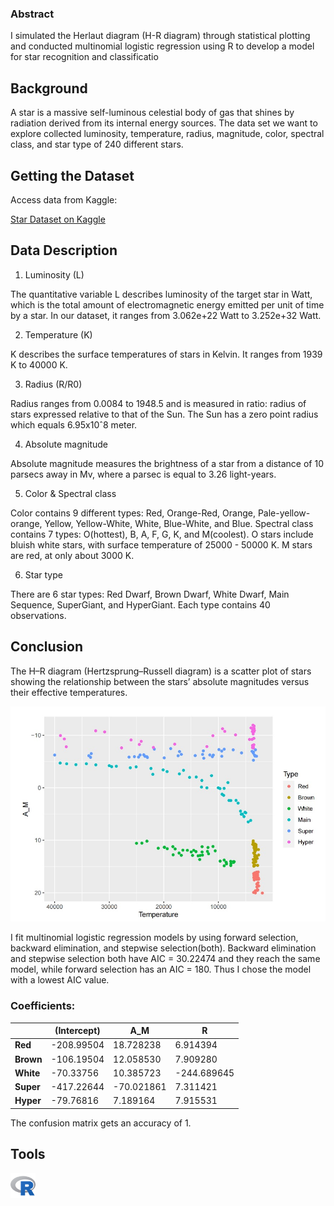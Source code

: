 ### Abstract
I simulated the Herlaut diagram (H-R diagram) through statistical plotting and conducted multinomial logistic regression using R to develop a model for star recognition and classificatio

## Background
A star is a massive self-luminous celestial body of gas that shines by radiation derived from its internal energy sources. The data set we want to explore collected luminosity, temperature, radius, magnitude, color, spectral class, and star type of 240 different stars.

## Getting the Dataset
Access data from Kaggle: 

[Star Dataset on Kaggle](https://www.kaggle.com/datasets/deepu1109/star-dataset)


## Data Description

1. Luminosity (L)
   
The quantitative variable L describes luminosity of the target star in Watt, which is the total amount of electromagnetic energy emitted per unit of time by a star. In our dataset, it ranges from 3.062e+22 Watt to 3.252e+32 Watt.

2. Temperature (K)
   
K describes the surface temperatures of stars in Kelvin. It ranges from 1939 K to 40000 K.

3. Radius (R/R0)
   
Radius ranges from 0.0084 to 1948.5 and is measured in ratio: radius of stars expressed relative to that of the Sun. The Sun has a zero point radius which equals 6.95x10ˆ8 meter.

4. Absolute magnitude
   
Absolute magnitude measures the brightness of a star from a distance of 10 parsecs away in Mv, where a parsec is equal to 3.26 light-years.

5. Color & Spectral class
    
Color contains 9 different types: Red, Orange-Red, Orange, Pale-yellow-orange, Yellow, Yellow-White, White, Blue-White, and Blue. Spectral class contains 7 types: O(hottest), B, A, F, G, K, and M(coolest). O stars include bluish white stars, with surface temperature of 25000 - 50000 K. M stars are red, at only
about 3000 K.

6. Star type
    
There are 6 star types: Red Dwarf, Brown Dwarf, White Dwarf, Main Sequence, SuperGiant, and HyperGiant. Each type contains 40 observations.

## 

## Conclusion
The H–R diagram (Hertzsprung–Russell diagram) is a scatter plot of stars showing the relationship between the stars’ absolute magnitudes versus their effective temperatures.

![H-R Diagram](H-R%20Diagram.jpg)


I fit multinomial logistic regression models by using forward selection, backward elimination, and stepwise selection(both). Backward elimination and stepwise selection both have AIC = 30.22474 and they reach the same model, while forward selection has an AIC = 180. Thus I chose the model with a lowest AIC value.

### Coefficients:

|              | (Intercept) | A_M       | R        |
|--------------|-------------|-----------|----------|
| **Red**      | -208.99504  | 18.728238 | 6.914394 |
| **Brown**    | -106.19504  | 12.058530 | 7.909280 |
| **White**    | -70.33756   | 10.385723 | -244.689645 |
| **Super**    | -417.22644  | -70.021861 | 7.311421 |
| **Hyper**    | -79.76816   | 7.189164  | 7.915531 |

The confusion matrix gets an accuracy of 1.

## Tools
<div>
  <img src="https://github.com/devicons/devicon/blob/master/icons/r/r-original.svg" title="R" alt="R" width="40" height="40"/>&nbsp;
 
</div>
